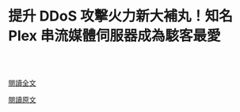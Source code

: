 # 提升 DDoS 攻擊火力新大補丸！知名 Plex 串流媒體伺服器成為駭客最愛

<!--more-->
<!--53-->
<br><br/>

[閱讀全文](https://technews.tw/2021/02/13/ddoser-abusing-plex-media-server/)

[閱讀原文](https://arstechnica.com/information-technology/2021/02/ddosers-are-abusing-the-plex-media-server-to-make-attacks-more-potent/)
